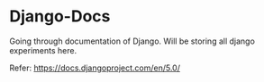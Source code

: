 # Django-Docs
Going through documentation of Django. Will be storing all django experiments here.

Refer: https://docs.djangoproject.com/en/5.0/
